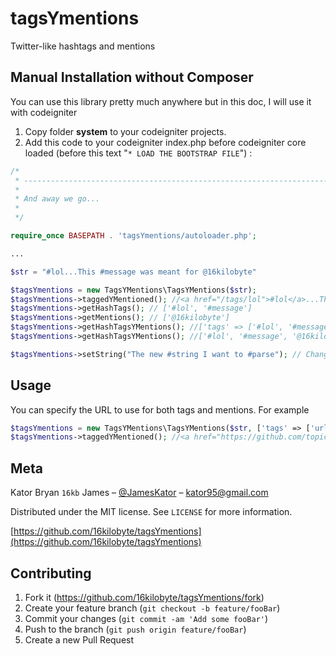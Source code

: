 # tagsYmentions
Twitter-like hashtags and mentions

## Manual Installation without Composer
You can use this library pretty much anywhere but in this doc, I will use it with codeigniter
1. Copy folder **system** to your codeigniter projects.
2. Add this code to your codeigniter index.php before codeigniter core loaded (before this text "`* LOAD THE BOOTSTRAP FILE`") :

```php
/*
 * --------------------------------------------------------------------
 *
 * And away we go...
 *
 */

require_once BASEPATH . 'tagsYmentions/autoloader.php';

...

$str = "#lol...This #message was meant for @16kilobyte"

$tagsYmentions = new TagsYMentions\TagsYMentions($str);
$tagsYmentions->taggedYMentioned(); //<a href="/tags/lol">#lol</a>...This <a href="/tags/message">#message</a> was meant for <a href="/users/16kilobyte">@16kilobyte</a>
$tagsYmentions->getHashTags(); // ['#lol', '#message']
$tagsYmentions->getMentions(); // ['@16kilobyte']
$tagsYmentions->getHashTagsYMentions(); //['tags' => ['#lol', '#message'], 'mentions' => ['@16kilobyte']]
$tagsYmentions->getHashTagsYMentions(); //['#lol', '#message', '@16kilobyte']

$tagsYmentions->setString("The new #string I want to #parse"); // Changes the game.
```

## Usage
You can specify the URL to use for both tags and mentions. For example

```php
$tagsYmentions = new TagsYMentions\TagsYMentions($str, ['tags' => ['url' => 'https://github/topics/', title => TagsYMentions\TagsYMentions::USE_NAME], 'mentions' => ['url' => 'https://github.com', title => TagsYMentions\TagsYMentions::USE_NAME]]);
$tagsYmentions->taggedYMentioned(); //<a href="https://github.com/topics/lol">#lol</a>...This <a href="https://github.com/topics/message">#message</a> was meant for <a href="https://github.com/16kilobyte">@16kilobyte</a>
```

## Meta

Kator Bryan `16kb` James – [@JamesKator](https://twitter.com/JamesKator) – kator95@gmail.com

Distributed under the MIT license. See ``LICENSE`` for more information.

[https://github.com/16kilobyte/tagsYmentions](https://github.com/16kilobyte/tagsYmentions)

## Contributing

1. Fork it (<https://github.com/16kilobyte/tagsYmentions/fork>)
2. Create your feature branch (`git checkout -b feature/fooBar`)
3. Commit your changes (`git commit -am 'Add some fooBar'`)
4. Push to the branch (`git push origin feature/fooBar`)
5. Create a new Pull Request
